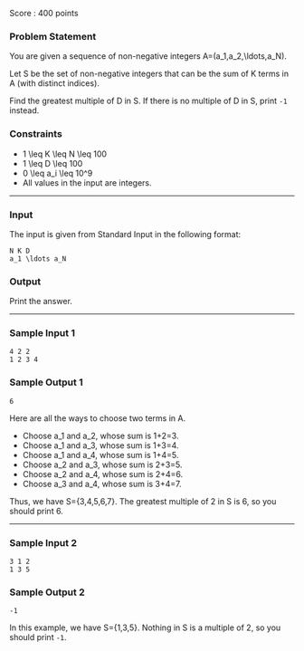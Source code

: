 Score : 400 points

### Problem Statement

You are given a sequence of non-negative integers A=(a\_1,a\_2,\ldots,a\_N).

Let S be the set of non-negative integers that can be the sum of K terms in A (with distinct indices).

Find the greatest multiple of D in S. If there is no multiple of D in S, print `-1` instead.

### Constraints

* 1 \leq K \leq N \leq 100
* 1 \leq D \leq 100
* 0 \leq a\_i \leq 10^9
* All values in the input are integers.

---

### Input

The input is given from Standard Input in the following format:

```
N K D
a_1 \ldots a_N
```

### Output

Print the answer.

---

### Sample Input 1

```
4 2 2
1 2 3 4
```

### Sample Output 1

```
6
```

Here are all the ways to choose two terms in A.

* Choose a\_1 and a\_2, whose sum is 1+2=3.
* Choose a\_1 and a\_3, whose sum is 1+3=4.
* Choose a\_1 and a\_4, whose sum is 1+4=5.
* Choose a\_2 and a\_3, whose sum is 2+3=5.
* Choose a\_2 and a\_4, whose sum is 2+4=6.
* Choose a\_3 and a\_4, whose sum is 3+4=7.

Thus, we have S=\{3,4,5,6,7\}. The greatest multiple of 2 in S is 6, so you should print 6.

---

### Sample Input 2

```
3 1 2
1 3 5
```

### Sample Output 2

```
-1
```

In this example, we have S=\{1,3,5\}. Nothing in S is a multiple of 2, so you should print `-1`.